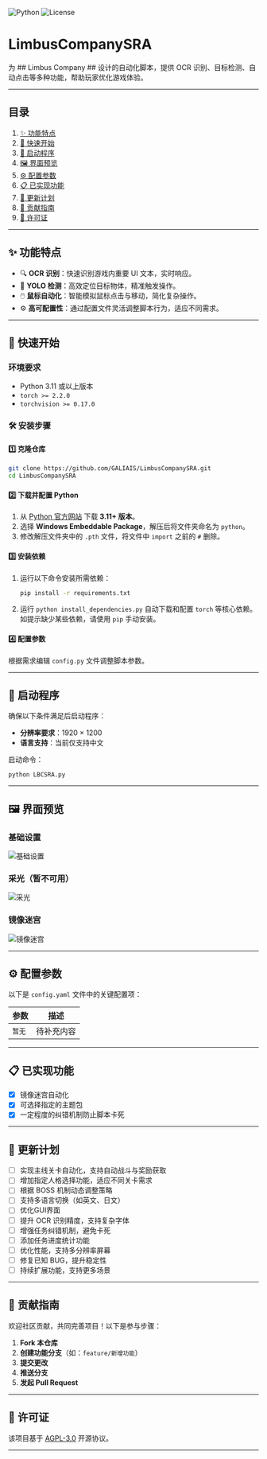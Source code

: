 ![Python](https://img.shields.io/badge/Python-3.11%2B-blue) ![License](https://img.shields.io/badge/License-AGPL_3.0-green)

# LimbusCompanySRA

为 ## Limbus Company ## 设计的自动化脚本，提供 OCR 识别、目标检测、自动点击等多种功能，帮助玩家优化游戏体验。

---

## 目录

1. [✨ 功能特点](#-功能特点)
2. [🚀 快速开始](#-快速开始)
3. [🎉 启动程序](#-启动程序)
4. [🖼️ 界面预览](#-界面预览)
5. [⚙️ 配置参数](#-配置参数)
6. [📋 已实现功能](#-已实现功能)
7. [🔮 更新计划](#-更新计划)
8. [🤝 贡献指南](#-贡献指南)
9. [📜 许可证](#-许可证)

---

## ✨ 功能特点

- 🔍 **OCR 识别**：快速识别游戏内重要 UI 文本，实时响应。  
- 🎯 **YOLO 检测**：高效定位目标物体，精准触发操作。  
- 🖱️ **鼠标自动化**：智能模拟鼠标点击与移动，简化复杂操作。  
- ⚙️ **高可配置性**：通过配置文件灵活调整脚本行为，适应不同需求。  

---

## 🚀 快速开始

### 环境要求

- Python 3.11 或以上版本  
- `torch >= 2.2.0`  
- `torchvision >= 0.17.0`

### 🛠️ 安装步骤

#### 1️⃣ 克隆仓库

```bash
git clone https://github.com/GALIAIS/LimbusCompanySRA.git
cd LimbusCompanySRA
```

#### 2️⃣ 下载并配置 Python

1. 从 [Python 官方网站](https://www.python.org/downloads/) 下载 **3.11+ 版本**。  
2. 选择 **Windows Embeddable Package**，解压后将文件夹命名为 `python`。  
3. 修改解压文件夹中的 `.pth` 文件，将文件中 `import` 之前的 `#` 删除。

#### 3️⃣ 安装依赖

1. 运行以下命令安装所需依赖：

   ```bash
   pip install -r requirements.txt
   ```

2. 运行 `python install_dependencies.py` 自动下载和配置 `torch` 等核心依赖。如提示缺少某些依赖，请使用 `pip` 手动安装。

#### 4️⃣ 配置参数

根据需求编辑 `config.py` 文件调整脚本参数。

---

## 🎉 启动程序

确保以下条件满足后启动程序：

- **分辨率要求**：1920 × 1200  
- **语言支持**：当前仅支持中文  

启动命令：

```bash
python LBCSRA.py
```

---

## 🖼️ 界面预览

### 基础设置  
![基础设置](https://x.imgex.org/1/673add9957060.png)

### 采光（暂不可用）  
![采光](https://x.imgex.org/1/673add994a028.png)

### 镜像迷宫  
![镜像迷宫](https://x.imgex.org/1/673add9957e92.png)

---

## ⚙️ 配置参数

以下是 `config.yaml` 文件中的关键配置项：

| 参数   | 描述       |
|--------|------------|
| `暂无` | 待补充内容 |

---

## 📋 已实现功能

- [x] 镜像迷宫自动化
- [x] 可选择指定的主题包
- [x] 一定程度的纠错机制防止脚本卡死

---

## 🔮 更新计划

- [ ] 实现主线关卡自动化，支持自动战斗与奖励获取  
- [ ] 增加指定人格选择功能，适应不同关卡需求  
- [ ] 根据 BOSS 机制动态调整策略  
- [ ] 支持多语言切换（如英文、日文）  
- [ ] 优化GUI界面
- [ ] 提升 OCR 识别精度，支持复杂字体  
- [ ] 增强任务纠错机制，避免卡死  
- [ ] 添加任务进度统计功能  
- [ ] 优化性能，支持多分辨率屏幕  
- [ ] 修复已知 BUG，提升稳定性  
- [ ] 持续扩展功能，支持更多场景

---

## 🤝 贡献指南

欢迎社区贡献，共同完善项目！以下是参与步骤：

1. **Fork 本仓库**  
2. **创建功能分支**（如：`feature/新增功能`）  
3. **提交更改**  
4. **推送分支**  
5. **发起 Pull Request**

---

## 📜 许可证

该项目基于 [AGPL-3.0](https://opensource.org/license/agpl-v3) 开源协议。

---

